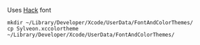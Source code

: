 Uses [Hack](https://github.com/source-foundry/Hack) font

```
mkdir ~/Library/Developer/Xcode/UserData/FontAndColorThemes/
cp Sylveon.xccolortheme ~/Library/Developer/Xcode/UserData/FontAndColorThemes/
```